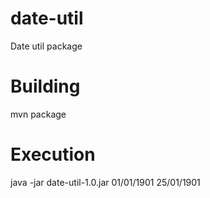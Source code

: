 # date-util
Date util package

# Building
mvn package

# Execution
java -jar date-util-1.0.jar 01/01/1901 25/01/1901
